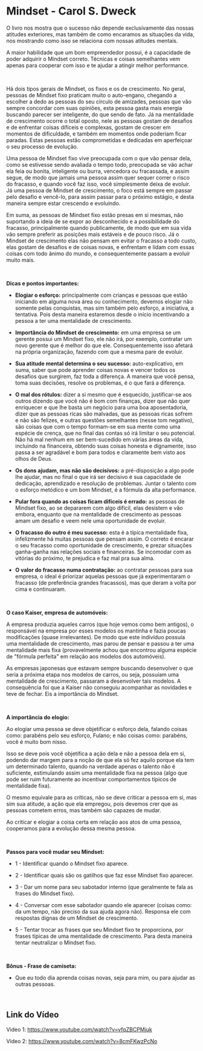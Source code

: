 
# Mindset - Carol S. Dweck

O livro nos mostra que o sucesso não depende exclusivamente das nossas atitudes exteriores, mas também de como encaramos as situações da vida, nos mostrando como isso se relaciona com nossas atitudes mentais.

A maior habilidade que um bom empreendedor possui, é a capacidade de poder adquirir o Mindset correto. Técnicas e coisas semelhantes vem apenas para cooperar com isso e te ajudar a atingir melhor performance.

<br>

Há dois tipos gerais de Mindset, os fixos e os de crescimento. No geral, pessoas de Mindset fixo praticam muito o auto-engano, chegando a escolher a dedo as pessoas do seu círculo de amizades, pessoas que vão sempre concordar com suas opiniões, esta pessoa gasta mais energia buscando parecer ser inteligente, do que sendo de fato. Já na mentalidade de crescimento ocorre o total oposto, nele as pessoas gostam de desafios e de enfrentar coisas difíceis e complexas, gostam de crescer em momentos de dificuldade, e também em momentos onde poderiam ficar paradas. Estas pessoas estão comprometidas e dedicadas em aperfeiçoar o seu processo de evolução.

Uma pessoa de Mindset fixo vive preocupada com o que vão pensar dela, como se estivesse sendo avaliada o tempo todo, preocupada se vão achar ela feia ou bonita, inteligente ou burra, vencedora ou fracassada, e assim segue, de modo que jamais uma pessoa assim quer sequer correr o risco do fracasso, e quando você faz isso, você simplesmente deixa de evoluir. Já uma pessoa de Mindset de crescimento, o foco está sempre em passar pelo desafio e vencê-lo, para assim passar para o próximo estágio, e desta maneira sempre estar crescendo e evoluindo.

Em suma, as pessoas de Mindset fixo estão presas em si mesmas, não suportando a ideia de se expor ao desconhecido e a possibilidade do fracasso, principalmente quando publicamente, de modo que em sua vida vão sempre preferir as posições mais estáveis e de pouco risco. Já o Mindset de crescimento elas não pensam em evitar o fracasso a todo custo, elas gostam de desafios e de coisas novas, e enfrentam e lidam com essas coisas com todo ânimo do mundo, e consequentemente passam a evoluir muito mais.

<br>

<b>Dicas e pontos importantes:</b>

- <b>Elogiar o esforço:</b> principalmente com crianças e pessoas que estão iniciando em alguma nova área ou conhecimento, devemos elogiar não somente pelas conquistas, mas sim também pelo esforço, a iniciativa, a tentativa. Pois desta maneira estaremos desde o início incentivando a pessoa a ter uma mentalidade de crescimento. 

- <b>Importância do Mindset de crescimento:</b> em uma empresa se um gerente possui um Mindset fixo, ele não irá, por exemplo, contratar um novo gerente que é melhor do que ele. Consequentemente isso afetará na própria organização, fazendo com que a mesma pare de evoluir.

- <b>Sua atitude mental determina o seu sucesso:</b> auto-explicativo, em suma, saber que pode aprender coisas novas e vencer todos os desafios que surgirem, faz toda a diferença. A maneira que você pensa, toma suas decisões, resolve os problemas, é o que fará a diferença.

- <b>O mal dos rótulos:</b> dizer a si mesmo que é esquecido, justificar-se aos outros dizendo que você não é bom com finanças, dizer que não quer enriquecer e que lhe basta um negócio para uma boa aposentadoria, dizer que as pessoas ricas são malvadas, que as pessoas ricas sofrem e não são felizes, e outras questões semelhantes (nesse tom negativo), são coisas que com o tempo formam-se em sua mente como uma espécie de crença, que no final das contas só irá limitar o seu potencial. Não há mal nenhum em ser bem-sucedido em várias áreas da vida, incluindo na financeira, obtendo suas coisas honesta e dignamente, isso passa a ser agradável e bom para todos e claramente bem visto aos olhos de Deus.

- <b>Os dons ajudam, mas não são decisivos:</b> a pré-disposição a algo pode lhe ajudar, mas no final o que irá ser decisivo é sua capacidade de dedicação, aprendizado e resolução de problemas. Juntar o talento com o esforço metódico e um bom Mindset, é a fórmula da alta performance.

- <b>Pular fora quando as coisas ficam difíceis é errado:</b> as pessoas de Mindset fixo, ao se depararem com algo difícil, elas desistem e vão embora, enquanto que na mentalidade de crescimento as pessoas amam um desafio e veem nele uma oportunidade de evoluir.

- <b>O fracasso do outro é meu sucesso:</b> esta é a típica mentalidade fixa, infelizmente há muitas pessoas que pensam assim. O correto é encarar o seu fracasso como oportunidade de crescimento, e prezar situações ganha-ganha nas relações sociais e financeiras. Se incomodar com as vitórias do próximo, te prejudica e faz mal pra sua alma.

- <b>O valor do fracasso numa contratação:</b> ao contratar pessoas para sua empresa, o ideal é priorizar aquelas pessoas que já experimentaram o fracasso (de preferência grandes fracassos), mas que deram a volta por cima e continuaram.

<br>

<b>O caso Kaiser, empresa de automóveis:</b>

A empresa produzia aqueles carros (que hoje vemos como bem antigos), o responsável na empresa por esses modelos os mantinha e fazia poucas modificações (quase irrelevantes). De modo que este indivíduo possuía uma mentalidade de crescimento, mas parou de pensar e passou a ter uma mentalidade mais fixa (provavelmente achou que encontrou alguma espécie de "fórmula perfeita" em relação aos modelos dos automóveis).

As empresas japonesas que estavam sempre buscando desenvolver o que seria a próxima etapa nos modelos de carros, ou seja, possuíam uma mentalidade de crescimento, passaram a desenvolver tais modelos. A consequência foi que a Kaiser não conseguiu acompanhar as novidades e teve de fechar. Eis a importância do Mindset.

<br>

<b>A importância do elogio:</b>

Ao elogiar uma pessoa se deve objetificar o esforço dela, falando coisas como: parabéns pelo seu esforço, Fulano; e não coisas como: parabéns, você é muito bom nisso.

Isso se deve pois você objetifica a ação dela e não a pessoa dela em si, podendo dar margem para a noção de que ela só fez aquilo porque ela tem um determinado talento, quando na verdade apenas o talento não é suficiente, estimulando assim uma mentalidade fixa na pessoa (algo que pode ser ruim futuramente ao incentivar comportamentos típicos de mentalidade fixa).

O mesmo equivale para as críticas, não se deve criticar a pessoa em si, mas sim sua atitude, a ação que ela empregou, pois devemos crer que as pessoas cometem erros, mas também são capazes de mudar.

Ao criticar e elogiar a coisa certa em relação aos atos de uma pessoa, cooperamos para a evolução dessa mesma pessoa.

<br>

<b>Passos para você mudar seu Mindset:</b>

- 1 - Identificar quando o Mindset fixo aparece.

- 2 - Identificar quais são os gatilhos que faz esse Mindset fixo aparecer.

- 3 - Dar um nome para seu sabotador interno (que geralmente te fala as frases do Mindset fixo).

- 4 - Conversar com esse sabotador quando ele aparecer (coisas como: da um tempo, não preciso da sua ajuda agora não). Responsa ele com respostas dignas de um Mindset de crescimento.

- 5 - Tentar trocar as frases que seu Mindset fixo te proporciona, por frases típicas de uma mentalidade de crescimento. Para desta maneira tentar neutralizar o Mindset fixo.

<br>

<b>Bônus - Frase de camiseta:</b>

- Que eu todo dia aprenda coisas novas, seja para mim, ou para ajudar as outras pessoas.

<br>

## Link do Vídeo

Video 1: https://www.youtube.com/watch?v=vfqZBCPMjuk

Video 2: https://www.youtube.com/watch?v=8cmFKwzPcNo


